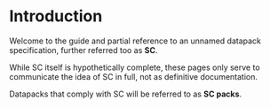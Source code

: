 # Introduction

Welcome to the guide and partial reference to an unnamed datapack specification, further referred too as **SC**.

While SC itself is hypothetically complete, these pages only serve to communicate the idea of SC in full, not as definitive documentation.

Datapacks that comply with SC will be referred to as **SC packs**.

